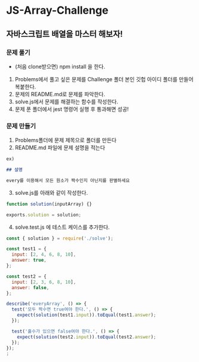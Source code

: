 # JS-Array-Challenge

## 자바스크립트 배열을 마스터 해보자!

### 문제 풀기

- (처음 clone받으면) npm install 을 한다.

1. Problems에서 풀고 싶은 문제를 Challenge 폴더 본인 깃헙 아이디 폴더를 만들어 복붙한다.
2. 문제의 README.md로 문제를 파악한다.
3. solve.js에서 문제를 해결하는 함수를 작성한다.
4. 문제 푼 폴더에서 jest 명령어 실행 후 통과해면 성공!

### 문제 만들기

1. Problems폴더에 문제 제목으로 폴더를 만든다
2. README.md 파일에 문제 설명을 적는다

```md
ex)

## 설명

every를 이용해서 모든 원소가 짝수인지 아닌지를 판별하세요
```

3. solve.js를 아래와 같이 작성한다.

```js
function solution(inputArray) {}

exports.solution = solution;
```

4. solve.test.js 에 테스트 케이스를 추가한다.

```js
const { solution } = require('./solve');

const test1 = {
  input: [2, 4, 6, 8, 10],
  answer: true,
};

const test2 = {
  input: [2, 3, 6, 8, 10],
  answer: false,
};

describe('everyArray', () => {
  test('모두 짝수면 true여야 한다.', () => {
    expect(solution(test1.input)).toEqual(test1.answer);
  });

  test('홀수가 있으면 false여야 한다.', () => {
    expect(solution(test2.input)).toEqual(test2.answer);
  });
});
;
```
